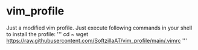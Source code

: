 # vim_profile
Just a modified vim profile.
Just execute following commands in your shell to install the profile:
'''
cd ~
wget https://raw.githubusercontent.com/SoftzillaAT/vim_profile/main/.vimrc
'''
